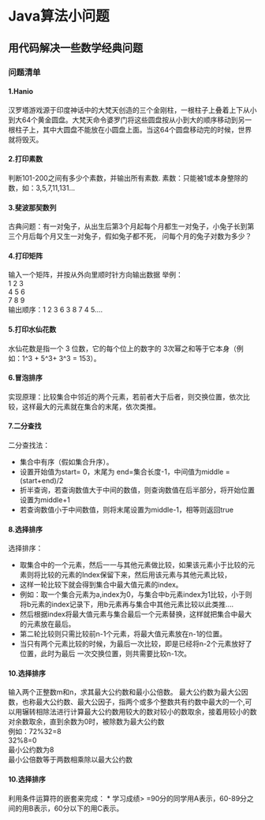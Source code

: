 # Java算法小问题
用代码解决一些数学经典问题
------
### 问题清单
#### 1.Hanio
汉罗塔游戏源于印度神话中的大梵天创造的三个金刚柱，一根柱子上叠着上下从小到大64个黄金圆盘。大梵天命令婆罗门将这些圆盘按从小到大的顺序移动到另一根柱子上，其中大圆盘不能放在小圆盘上面。当这64个圆盘移动完的时候，世界就将毁灭。
#### 2.打印素数
判断101-200之间有多少个素数，并输出所有素数.  素数：只能被1或本身整除的数，如：3,5,7,11,131...
#### 3.斐波那契数列
古典问题：有一对兔子，从出生后第3个月起每个月都生一对兔子，小兔子长到第三个月后每个月又生一对兔子，假如兔子都不死， 问每个月的兔子对数为多少？
#### 4.打印矩阵 
输入一个矩阵，并按从外向里顺时针方向输出数据
举例：  
    1  2  3  
    4  5  6   
    7  8  9  
输出顺序：1 2 3 6 3 8 7 4 5....
#### 5.打印水仙花数
水仙花数是指一个 3 位数，它的每个位上的数字的 3次幂之和等于它本身（例如：1^3 + 5^3+ 3^3 = 153）。
#### 6.冒泡排序
实现原理：比较集合中邻近的两个元素，若前者大于后者，则交换位置，依次比较，这样最大的元素就在集合的末尾，依次类推。
#### 7.二分查找
二分查找法：  
  - 集合中有序（假如集合升序）。  
  - 设置开始值为start= 0，末尾为 end=集合长度-1，中间值为middle = (start+end)/2  
  - 折半查询，若查询数值大于中间的数值，则查询数值在后半部分，将开始位置设置为middle+1  
  - 若查询数值小于中间数值，则将末尾设置为middle-1，相等则返回true  
#### 8.选择排序
选择排序：  
  - 取集合中的一个元素，然后一一与其他元素做比较，如果该元素小于比较的元素则将比较的元素的Index保留下来，然后用该元素与其他元素比较，    
  - 这样一轮比较下就会得到集合中最大值元素的index。  
  - 例如：取一个集合元素为a,index为0，与集合中b元素index为1比较，小于则将b元素的index记录下，用b元素再与集合中其他元素比较以此类推....  
  - 然后根据index将最大值元素与集合最后一个元素替换，这样就把集合中最大的元素放在最后。  
  - 第二轮比较则只需比较前n-1个元素，将最大值元素放在n-1的位置。  
  - 当只有两个元素比较的时候，为最后一次比较，即是已经将n-2个元素放好了位置，此时为最后 一次交换位置，则共需要比较n-1次。  
#### 10.选择排序
输入两个正整数m和n，求其最大公约数和最小公倍数。
最大公约数为最大公因数，也称最大公约数、最大公因子，指两个或多个整数共有约数中最大的一个,可以用辗转相除法进行计算最大公约数用较大的数对较小的数取余，接着用较小的数对余数取余，直到余数为0时，被除数为最大公约数  
例如：72%32=8  
     32%8=0  
     最小公约数为8  
最小公倍数等于两数相乘除以最大公约数    
#### 10.选择排序
利用条件运算符的嵌套来完成： * 学习成绩> =90分的同学用A表示，60-89分之间的用B表示，60分以下的用C表示。  
